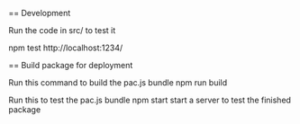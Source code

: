 == Development

Run the code in src/ to test it

  npm test
  http://localhost:1234/
  
== Build package for deployment

Run this command to build the pac.js bundle
  npm run build

Run this to test the pac.js bundle
  npm start        start a server to test the finished package

